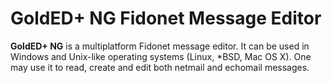 # GoldED+ NG Fidonet Message Editor

**GoldED+ NG** is a multiplatform Fidonet message editor. It can be used in 
Windows and Unix-like operating systems (Linux, *BSD, Mac OS X). One may 
use it to read, create and edit both netmail and echomail messages.

